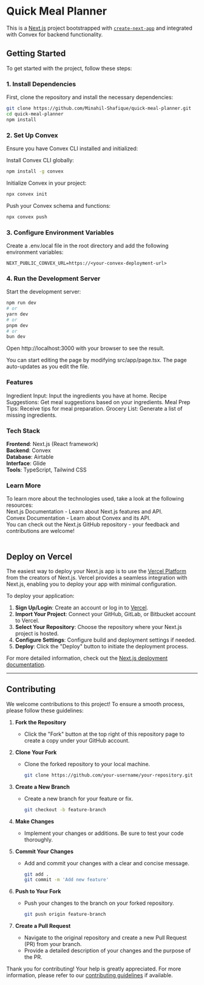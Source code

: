 # Quick Meal Planner

This is a [Next.js](https://nextjs.org/) project bootstrapped with [`create-next-app`](https://github.com/vercel/next.js/tree/canary/packages/create-next-app) and integrated with Convex for backend functionality.

## Getting Started

To get started with the project, follow these steps:

### 1. **Install Dependencies**

First, clone the repository and install the necessary dependencies:

```bash
git clone https://github.com/Minahil-Shafique/quick-meal-planner.git
cd quick-meal-planner
npm install
```
### 2. **Set Up Convex**
Ensure you have Convex CLI installed and initialized:

Install Convex CLI globally:

```bash
npm install -g convex
```
Initialize Convex in your project:

```bash
npx convex init
```
Push your Convex schema and functions:
```bash
npx convex push
```
### 3. **Configure Environment Variables**
Create a .env.local file in the root directory and add the following environment variables:

```arduino
NEXT_PUBLIC_CONVEX_URL=https://<your-convex-deployment-url>
```
### 4. **Run the Development Server**
Start the development server:

```bash
npm run dev
# or
yarn dev
# or
pnpm dev
# or
bun dev
```
Open http://localhost:3000 with your browser to see the result.

You can start editing the page by modifying src/app/page.tsx. The page auto-updates as you edit the file.

### **Features**
Ingredient Input: Input the ingredients you have at home.
Recipe Suggestions: Get meal suggestions based on your ingredients.
Meal Prep Tips: Receive tips for meal preparation.
Grocery List: Generate a list of missing ingredients.

### **Tech Stack**
**Frontend**: Next.js (React framework)<br>
**Backend**: Convex<br>
**Database**: Airtable<br>
**Interface**: Glide<br>
**Tools**: TypeScript, Tailwind CSS<br>

### **Learn More**
To learn more about the technologies used, take a look at the following resources:<br>
Next.js Documentation - Learn about Next.js features and API. <br>
Convex Documentation - Learn about Convex and its API.<br>
You can check out the Next.js GitHub repository - your feedback and contributions are welcome!<br><br>

## Deploy on Vercel

The easiest way to deploy your Next.js app is to use the [Vercel Platform](https://vercel.com/new?utm_medium=default-template&filter=next.js&utm_source=create-next-app&utm_campaign=create-next-app-readme) from the creators of Next.js. Vercel provides a seamless integration with Next.js, enabling you to deploy your app with minimal configuration.

To deploy your application:

1. **Sign Up/Login**: Create an account or log in to [Vercel](https://vercel.com/).
2. **Import Your Project**: Connect your GitHub, GitLab, or Bitbucket account to Vercel.
3. **Select Your Repository**: Choose the repository where your Next.js project is hosted.
4. **Configure Settings**: Configure build and deployment settings if needed.
5. **Deploy**: Click the "Deploy" button to initiate the deployment process.

For more detailed information, check out the [Next.js deployment documentation](https://nextjs.org/docs/deployment).

---

## Contributing

We welcome contributions to this project! To ensure a smooth process, please follow these guidelines:

1. **Fork the Repository**
   - Click the "Fork" button at the top right of this repository page to create a copy under your GitHub account.

2. **Clone Your Fork**
   - Clone the forked repository to your local machine.
     ```bash
     git clone https://github.com/your-username/your-repository.git
     ```

3. **Create a New Branch**
   - Create a new branch for your feature or fix.
     ```bash
     git checkout -b feature-branch
     ```

4. **Make Changes**
   - Implement your changes or additions. Be sure to test your code thoroughly.

5. **Commit Your Changes**
   - Add and commit your changes with a clear and concise message.
     ```bash
     git add .
     git commit -m 'Add new feature'
     ```

6. **Push to Your Fork**
   - Push your changes to the branch on your forked repository.
     ```bash
     git push origin feature-branch
     ```

7. **Create a Pull Request**
   - Navigate to the original repository and create a new Pull Request (PR) from your branch.
   - Provide a detailed description of your changes and the purpose of the PR.

Thank you for contributing! Your help is greatly appreciated. For more information, please refer to our [contributing guidelines](#) if available.

